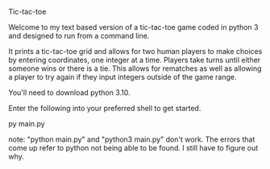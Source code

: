 Tic-tac-toe

Welcome to my text based version of a tic-tac-toe game coded in python 3 and designed to run from a command line.

It prints a tic-tac-toe grid and allows for two human players to make choices by entering coordinates, one integer at a time.
Players take turns until either someone wins or there is a tie.
This allows for rematches as well as allowing a player to try again if they input integers outside of the game range.

You'll need to download python 3.10.

Enter the following into your preferred shell to get started.

py main.py

note: "python main.py" and "python3 main.py" don't work.
The errors that come up refer to python not being able to be found.
I still have to figure out why.